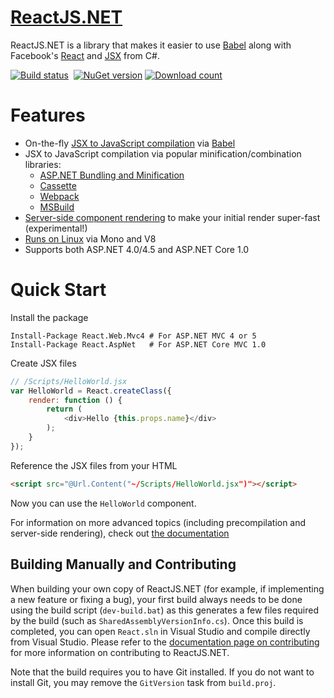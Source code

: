 [ReactJS.NET](http://reactjs.net/)
===========

ReactJS.NET is a library that makes it easier to use [Babel](http://babeljs.io/) along with Facebook's [React](http://facebook.github.io/react/) and [JSX](http://facebook.github.io/react/docs/jsx-in-depth.html) from C#.

[![Build status](https://img.shields.io/appveyor/ci/Daniel15/react-net/master.svg)](https://ci.appveyor.com/project/Daniel15/react-net/branch/master)&nbsp;
[![NuGet version](http://img.shields.io/nuget/v/React.Core.svg)](https://www.nuget.org/packages/React.Core/)
[![Download count](https://img.shields.io/nuget/dt/React.Core.svg)](https://www.nuget.org/packages/React.Core/)

Features
========
 * On-the-fly [JSX to JavaScript compilation](http://reactjs.net/getting-started/usage.html) via [Babel](http://babeljs.io/)
 * JSX to JavaScript compilation via popular minification/combination
   libraries:
   * [ASP.NET Bundling and Minification](http://reactjs.net/guides/weboptimizer.html)
   * [Cassette](http://reactjs.net/guides/cassette.html)
   * [Webpack](http://reactjs.net/guides/webpack.html)
   * [MSBuild](http://reactjs.net/guides/msbuild.html)
 * [Server-side component rendering](http://reactjs.net/guides/server-side-rendering.html)
   to make your initial render super-fast (experimental!)
 * [Runs on Linux](http://reactjs.net/guides/mono.html) via Mono and V8
 * Supports both ASP.NET 4.0/4.5 and ASP.NET Core 1.0

Quick Start
===========
Install the package
```
Install-Package React.Web.Mvc4 # For ASP.NET MVC 4 or 5
Install-Package React.AspNet   # For ASP.NET Core MVC 1.0
```

Create JSX files
```javascript
// /Scripts/HelloWorld.jsx
var HelloWorld = React.createClass({
    render: function () {
        return (
            <div>Hello {this.props.name}</div>
        );
    }
});
```

Reference the JSX files from your HTML
```html
<script src="@Url.Content("~/Scripts/HelloWorld.jsx")"></script>
```

Now you can use the `HelloWorld` component.

For information on more advanced topics (including precompilation and
server-side rendering), check out [the documentation](http://reactjs.net/docs)

Building Manually and Contributing
----------------------------------

When building your own copy of ReactJS.NET (for example, if implementing a new
feature or fixing a bug), your first build always needs to be done using the 
build script (`dev-build.bat`) as this generates a few files required by the 
build (such as `SharedAssemblyVersionInfo.cs`). Once this build is completed, 
you can open `React.sln` in Visual Studio and compile directly from Visual
Studio. Please refer to the [documentation page on 
contributing](http://reactjs.net/dev/contributing.html) for more information on
contributing to ReactJS.NET.

Note that the build requires you to have Git installed. If you do not want to 
install Git, you may remove the `GitVersion` task from `build.proj`.
